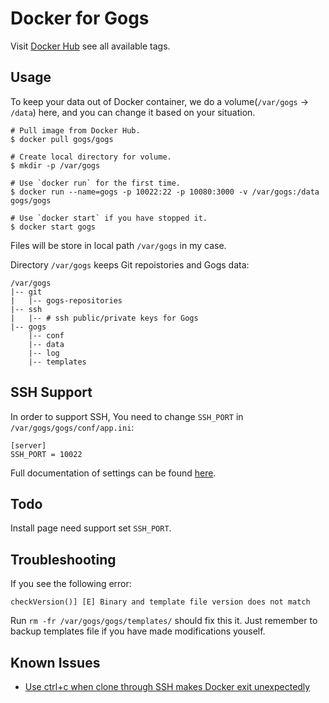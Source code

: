 # Docker for Gogs

Visit [Docker Hub](https://hub.docker.com/r/gogs/gogs/) see all available tags.

## Usage

To keep your data out of Docker container, we do a volume(`/var/gogs` -> `/data`) here, and you can change it based on your situation.

```
# Pull image from Docker Hub.
$ docker pull gogs/gogs

# Create local directory for volume.
$ mkdir -p /var/gogs

# Use `docker run` for the first time.
$ docker run --name=gogs -p 10022:22 -p 10080:3000 -v /var/gogs:/data gogs/gogs

# Use `docker start` if you have stopped it.
$ docker start gogs 
```

Files will be store in local path `/var/gogs` in my case.

Directory `/var/gogs` keeps Git repoistories and Gogs data:

    /var/gogs
    |-- git
    |   |-- gogs-repositories
    |-- ssh
    |   |-- # ssh public/private keys for Gogs
    |-- gogs
        |-- conf
        |-- data
        |-- log
        |-- templates

## SSH Support

In order to support SSH, You need to change `SSH_PORT` in `/var/gogs/gogs/conf/app.ini`:

```
[server]
SSH_PORT = 10022
```

Full documentation of settings can be found [here](http://gogs.io/docs/advanced/configuration_cheat_sheet.html).

## Todo

Install page need support set `SSH_PORT`.

## Troubleshooting

If you see the following error:

```
checkVersion()] [E] Binary and template file version does not match
```

Run `rm -fr /var/gogs/gogs/templates/` should fix this it. Just remember to backup templates file if you have made modifications youself.

## Known Issues

- [Use ctrl+c when clone through SSH makes Docker exit unexpectedly](https://github.com/gogits/gogs/issues/1499)